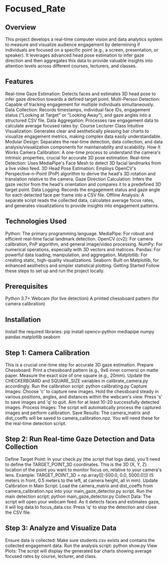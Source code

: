 # Focused_Rate

## Overview
This project develops a real-time computer vision and data analytics system to measure and visualize audience engagement by determining if individuals are focused on a specific point (e.g., a screen, presentation, or speaker). It leverages advanced head pose estimation to infer gaze direction and then aggregates this data to provide valuable insights into attention levels across different courses, lecturers, and classes.

## Features
Real-time Gaze Estimation: Detects faces and estimates 3D head pose to infer gaze direction towards a defined target point.
Multi-Person Detection: Capable of tracking engagement for multiple individuals simultaneously.
Data Collection: Records timestamps, individual face IDs, engagement status ("Looking at Target" or "Looking Away"), and gaze angles into a structured CSV file.
Data Aggregation: Processes raw engagement data to calculate average focused rates by:
Course
Lecturer
Class
Intuitive Visualization: Generates clear and aesthetically pleasing bar charts to visualize engagement metrics, making complex data easily understandable.
Modular Design: Separates the real-time detection, data collection, and data analysis/visualization components for maintainability and scalability.
How It Works
Camera Calibration: A one-time process to understand the camera's intrinsic properties, crucial for accurate 3D pose estimation.
Real-time Detection: Uses MediaPipe's Face Mesh to detect 3D facial landmarks from a live video feed.
3D Head Pose Estimation: Employs OpenCV's Perspective-n-Point (PnP) algorithm to derive the head's 3D rotation and translation relative to the camera.
Gaze Direction Calculation: Infers the gaze vector from the head's orientation and compares it to a predefined 3D target point.
Data Logging: Records the engagement status and gaze angle for each detected face per frame into a CSV file.
Offline Analysis: A separate script reads the collected data, calculates average focus rates, and generates visualizations to provide insights into engagement patterns.

## Technologies Used
Python: The primary programming language.
MediaPipe: For robust and efficient real-time facial landmark detection.
OpenCV (cv2): For camera calibration, PnP algorithm, and general image/video processing.
NumPy: For numerical operations, especially with 3D vectors and matrices.
Pandas: For powerful data loading, manipulation, and aggregation.
Matplotlib: For creating static, high-quality visualizations.
Seaborn: Built on Matplotlib, for enhanced aesthetics and simpler statistical plotting.
Getting Started
Follow these steps to set up and run the project locally.

## Prerequisites
Python 3.7+
Webcam (for live detection)
A printed chessboard pattern (for camera calibration)

## Installation
Install the required libraries:
pip install opencv-python mediapipe numpy pandas matplotlib seaborn

## Step 1: Camera Calibration
This is a crucial one-time step for accurate 3D gaze estimation.
Prepare Chessboard: Print a chessboard pattern (e.g., 9x6 inner corners) on matte paper. Measure the exact size of one square (e.g., 20mm). Update the CHECKERBOARD and SQUARE_SIZE variables in calibrate_camera.py accordingly.
Run the calibration script:
python calibrating.py
Capture Images: Choose 'c' to capture new images. Hold the chessboard steady in various positions, angles, and distances within the webcam's view. Press 's' to save images and 'q' to quit. Aim for at least 10-20 successfully detected images.
Process Images: The script will automatically process the captured images and perform calibration.
Save Results: The camera_matrix and dist_coeffs will be saved to camera_calibration.npz. You will need these for the real-time detection script.

## Step 2: Run Real-time Gaze Detection and Data Collection
Define Target Point: In your check.py (the script that logs data), you'll need to define the TARGET_POINT_3D coordinates. This is the 3D (X, Y, Z) location of the point you want to monitor focus on, relative to your camera's lens.
Example: TARGET_POINT_3D = np.array([[-500.0, 0.0, 5000.0]]) (5 meters in front, 0.5 meters to the left, at camera height, all in mm).
Update Calibration in Main Script: Load the camera_matrix and dist_coeffs from camera_calibration.npz into your main_gaze_detector.py script.
Run the main detection script:
python main_gaze_detector.py
Collect Data: The script will open your webcam feed. As it detects faces and estimates gaze, it will log data to focus_data.csv. Press 'q' to stop the detection and close the CSV file.

## Step 3: Analyze and Visualize Data
Ensure data is collected: Make sure students.csv exists and contains the collected engagement data.
Run the analysis script:
python show.py
View Plots: The script will display the generated bar charts showing average focused rates by course, lecturer, and class.

